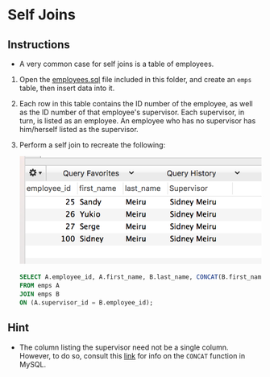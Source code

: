 # Self Joins

## Instructions

* A very common case for self joins is a table of employees. 

1. Open the [employees.sql](employees.sql) file included in this folder, and create an `emps` table, then insert data into it.

2. Each row in this table contains the ID number of the employee, as well as the ID number of that employee's supervisor. Each supervisor, in turn, is listed as an employee. An employee who has no supervisor has him/herself listed as the supervisor. 

3. Perform a self join to recreate the following:

   ![Self Join](Self_Join.png)

   ```sql
   SELECT A.employee_id, A.first_name, B.last_name, CONCAT(B.first_name, ' ', B.last_name) AS 'Supervisor'
   FROM emps A
   JOIN emps B
   ON (A.supervisor_id = B.employee_id);
   ```
  
## Hint

* The column listing the supervisor need not be a single column. However, to do so, consult this [link](https://www.w3schools.com/SQl/func_mysql_concat.asp) for info on the `CONCAT` function in MySQL.

